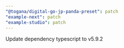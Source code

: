 ```yaml
---
"@togana/digital-go-jp-panda-preset": patch
"example-next": patch
"example-studio": patch
---
```


Update dependency typescript to v5.9.2
